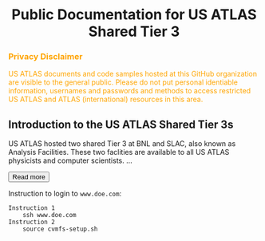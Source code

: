 <style>
#more {display: none;}
</style>

# <center>Public Documentation for US ATLAS Shared Tier 3</center>

### <span style="color:orange">Privacy Disclaimer</span>
<span style="color:orange">US ATLAS documents and code samples hosted at this GitHub 
  organization are visible to the
general public. Please do not put personal identiable information, usernames and passwords
and methods to access restricted US ATLAS and ATLAS (international) resources in this area.
</span>

## Introduction to the US ATLAS Shared Tier 3s
US ATLAS hosted two shared Tier 3 at BNL and SLAC, also known as Analysis Facilities. These
two faclities are available to all US ATLAS physicists and computer scientists. 
<span id="dots">...</span><div id="more">They are
orgniazed and managed to support US ATLAS users' need on computing resources, including login,
run interactive and batch jobs, access ATLAS data, store private data, etc.

These two 
facilities also support tools specific for users analysis, including ATLAS/CERN
software in [CVMFS](cvmfs), Grid middleware, Rucio clients, Machine Learning packages, MPI, Jupyter
Lab with PyROOT, Xcache with auto data discovery, GPUs, etc. 

The two facilites are backed by 
staffs to support software environment, unix systems and
storages.</div>

<button onclick="myFunction('dots', 'more', 'myBtn')" id="myBtn">Read more</button>

Instruction to login to `www.doe.com`:

    Instruction 1
        ssh www.doe.com
    Instruction 2
        source cvmfs-setup.sh

<script>
function myFunction(myLess, myMore, btnName) {
  var dots = document.getElementById(myLess);
  var moreText = document.getElementById(myMore);
  var btnText = document.getElementById(btnName);

  if (dots.style.display === "none") {
    dots.style.display = "inline";
    btnText.innerHTML = "Read more";
    moreText.style.display = "none";
  } else {
    dots.style.display = "none";
    btnText.innerHTML = "Read less";
    moreText.style.display = "block";
  }
}
</script>
